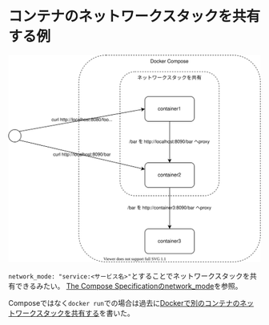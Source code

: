 # コンテナのネットワークスタックを共有する例

![](./diagram.drawio.svg)

`network_mode: "service:<サービス名>"`とすることでネットワークスタックを共有できるみたい。
[The Compose Specificationのnetwork\_mode](https://github.com/compose-spec/compose-spec/blob/master/spec.md#network_mode)を参照。

Composeではなく`docker run`での場合は過去に[Dockerで別のコンテナのネットワークスタックを共有する](https://zenn.dev/backpaper0/articles/2236d53294b7683d6d24)を書いた。

